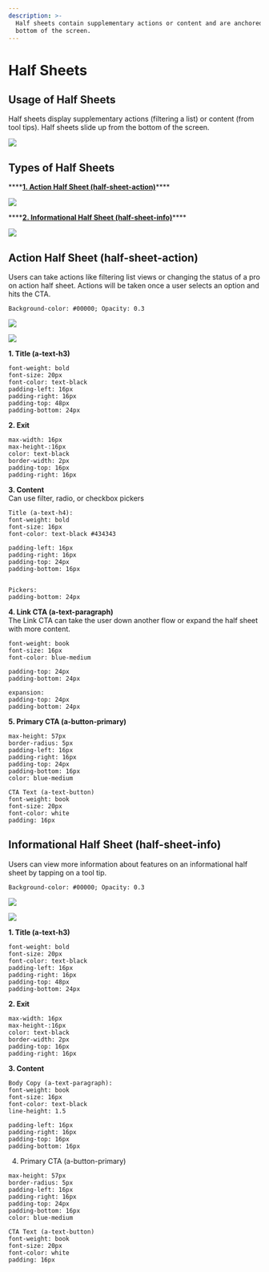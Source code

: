 ```yaml
---
description: >-
  Half sheets contain supplementary actions or content and are anchored to the
  bottom of the screen.
---
```


# Half Sheets

## Usage of Half Sheets

Half sheets display supplementary actions \(filtering a list\) or content \(from tool tips\). Half sheets slide up from the bottom of the screen.

![](../.gitbook/assets/half-sheet-overview.png)

## Types of Half Sheets

\*\*\*\*[**1. Action Half Sheet \(half-sheet-action\)**](half-sheets.md#action-half-sheet-m-half_sheet-action)\*\*\*\*

![](../.gitbook/assets/action-half-sheet-overview.png)

\*\*\*\*[**2. Informational Half Sheet \(half-sheet-info\)**](half-sheets.md#informational-half-sheet-m-half_sheet-info)\*\*\*\*

![](../.gitbook/assets/info-half-sheet.png)

## Action Half Sheet \(half-sheet-action\)

Users can take actions like filtering list views or changing the status of a pro on action half sheet. Actions will be taken once a user selects an option and hits the CTA.

```text
Background-color: #00000; Opacity: 0.3
```

![](../.gitbook/assets/action-half-sheet-overview.png)

![](../.gitbook/assets/action-list.png)

**1. Title \(a-text-h3\)**

```text
font-weight: bold
font-size: 20px
font-color: text-black
padding-left: 16px
padding-right: 16px
padding-top: 48px
padding-bottom: 24px
```

**2. Exit**

```text
max-width: 16px
max-height-:16px
color: text-black
border-width: 2px
padding-top: 16px
padding-right: 16px
```

**3. Content**  
Can use filter, radio, or checkbox pickers

```text
Title (a-text-h4):
font-weight: bold
font-size: 16px
font-color: text-black #434343

padding-left: 16px
padding-right: 16px
padding-top: 24px
padding-bottom: 16px


Pickers:
padding-bottom: 24px
```

**4. Link CTA \(a-text-paragraph\)**  
The Link CTA can take the user down another flow or expand the half sheet with more content.

```text
font-weight: book
font-size: 16px
font-color: blue-medium

padding-top: 24px
padding-bottom: 24px

expansion:
padding-top: 24px
padding-bottom: 24px
```

**5. Primary CTA \(a-button-primary\)**

```text
max-height: 57px
border-radius: 5px
padding-left: 16px
padding-right: 16px
padding-top: 24px
padding-bottom: 16px
color: blue-medium
​
CTA Text (a-text-button)
font-weight: book
font-size: 20px
font-color: white
padding: 16px
```

## Informational Half Sheet \(half-sheet-info\)

Users can view more information about features on an informational half sheet by tapping on a tool tip.

```text
Background-color: #00000; Opacity: 0.3
```

![](https://blobscdn.gitbook.com/v0/b/gitbook-28427.appspot.com/o/assets%2F-LPWP46krdBhvVZjXTI3%2F-Lwno4wPgC1TRr7M33Qy%2F-LwntQZt1lVD6BedUX-T%2FInfo%20Half%20Sheet.png?alt=media&token=913abc0f-c57e-45f3-876a-6308b0b15987)

![](../.gitbook/assets/info-half-sheet-1%20%281%29.png)

**1. Title \(a-text-h3\)**

```text
font-weight: bold
font-size: 20px
font-color: text-black
padding-left: 16px
padding-right: 16px
padding-top: 48px
padding-bottom: 24px
```

**2. Exit**

```text
max-width: 16px
max-height-:16px
color: text-black
border-width: 2px
padding-top: 16px
padding-right: 16px
```

**3. Content**

```text
Body Copy (a-text-paragraph):
font-weight: book
font-size: 16px
font-color: text-black
line-height: 1.5

padding-left: 16px
padding-right: 16px
padding-top: 16px
padding-bottom: 16px
```

4. Primary CTA \(a-button-primary\)

```text
max-height: 57px
border-radius: 5px
padding-left: 16px
padding-right: 16px
padding-top: 24px
padding-bottom: 16px
color: blue-medium
​
CTA Text (a-text-button)
font-weight: book
font-size: 20px
font-color: white
padding: 16px
```

